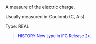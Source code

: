 ﻿A measure of the electric charge.

Usually measured in Coulomb (C, A s).

Type: REAL

> <font size="-1" color="#0000FF">HISTORY New type in IFC Release 2x.
</font>
